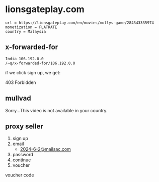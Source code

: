 # lionsgateplay.com

~~~
url = https://lionsgateplay.com/en/movies/mollys-game/284343335974
monetization = FLATRATE
country = Malaysia
~~~

## x-forwarded-for

~~~
India 106.192.0.0
/~q/x-forwarded-for/106.192.0.0
~~~

if we click sign up, we get:

403 Forbidden

## mullvad

Sorry...This video is not available in your country.

## proxy seller

1. sign up
2. email
   - 2024-6-2@mailsac.com
3. password
4. continue
5. voucher

voucher code
